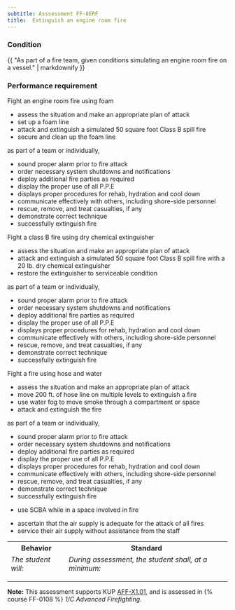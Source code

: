 ```yaml
---
subtitle: Asssessment FF-8ERF
title:  Extinguish an engine room fire
---
```




### Condition

{{ "As part of a fire team, given conditions simulating an engine room fire on a vessel." | markdownify }}

### Performance requirement 

<table width='100%' class='Guidelines'>
 <thead>
 <tr>
     <th class='thirty'>Behavior</th>
     <th class='seventy'>Standard</th>
 </tr>
 <tr>
     <td><em>The student will:</em></td>
     <td><em>During assessment, the student shall, at a minimum:</em></td>
 </tr>
 </thead>
 <tbody>


<!--rowstart-->

Fight an engine room fire using foam

* assess the situation and make an appropriate plan of attack
* set up a foam line
* attack and extinguish a simulated 50 square foot Class B spill fire
* secure and clean up the foam line


<!--cellbreak-->

as part of a team or individually,

* sound proper alarm prior to fire attack
* order necessary system shutdowns and notifications
* deploy additional fire parties as required 
* display the proper use of all P.P.E
* displays proper procedures for rehab, hydration and cool down 
* communicate effectively with others, including shore-side personnel
* rescue, remove, and treat casualties, if any
* demonstrate correct technique
* successfully extinguish fire

<!--rowend-->


<!--rowstart-->

Fight a class B fire using dry chemical extinguisher

* assess the situation and make an appropriate plan of attack
* attack and extinguish a simulated 50 square foot Class B spill fire with a 20 lb. dry chemical extinguisher
* restore the extinguisher to serviceable condition 


<!--cellbreak-->

as part of a team or individually,

* sound proper alarm prior to fire attack
* order necessary system shutdowns and notifications
* deploy additional fire parties as required 
* display the proper use of all P.P.E
* displays proper procedures for rehab, hydration and cool down 
* communicate effectively with others, including shore-side personnel
* rescue, remove, and treat casualties, if any
* demonstrate correct technique
* successfully extinguish fire

<!--rowend-->


<!--rowstart-->

Fight a fire using hose and water

* assess the situation and make an appropriate plan of attack
* move 200 ft. of hose line on multiple levels to extinguish a fire
* use water fog to move smoke through a compartment or space
* attack and extinguish the fire



<!--cellbreak-->

as part of a team or individually,

* sound proper alarm prior to fire attack
* order necessary system shutdowns and notifications
* deploy additional fire parties as required 
* display the proper use of all P.P.E
* displays proper procedures for rehab, hydration and cool down 
* communicate effectively with others, including shore-side personnel
* rescue, remove, and treat casualties, if any
* demonstrate correct technique
* successfully extinguish fire

<!--rowend-->


<!--rowstart-->

* use SCBA while in a space involved in fire




<!--cellbreak-->

* ascertain that the air supply is adequate for the attack of all fires 
* service their air supply without assistance from the staff

<!--rowend-->


 </tbody>
 </table>



*****

**Note:** This assessment supports KUP [AFF-X1.01]({{site.baseurl}}/tables/63.html#AFF-X1.01), and is assessed in  {% course  FF-0108 %}  *1/C Advanced Firefighting*. 

